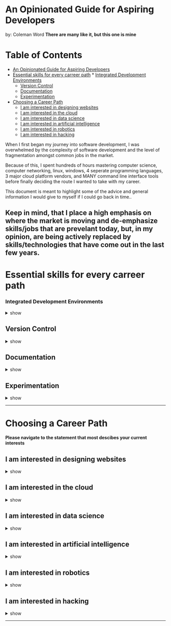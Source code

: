 # An Opinionated Guide for Aspiring Developers
by: Coleman Word
**There are many like it, but this one is mine**

Table of Contents
=================

   * [An Opinionated Guide for Aspiring Developers](#an-opinionated-guide-for-aspiring-developers)
   * [Essential skills for every carreer path](#essential-skills-for-every-carreer-path)
         * [Integrated Development Environments](#integrated-development-environments)
      * [Version Control](#version-control)
      * [Documentation](#documentation)
      * [Experimentation](#experimentation)
   * [Choosing a Career Path](#choosing-a-career-path)
      * [I am interested in designing websites](#i-am-interested-in-designing-websites)
      * [I am interested in the cloud](#i-am-interested-in-the-cloud)
      * [I am interested in data science](#i-am-interested-in-data-science)
      * [I am interested in artificial intelligence](#i-am-interested-in-artificial-intelligence)
      * [I am interested in robotics](#i-am-interested-in-robotics)
      * [I am interested in hacking](#i-am-interested-in-hacking)

When I first began my journey into software development, I was overwhelmed
by the complexity of software development and the level of fragmentation 
amongst common jobs in the market. 

Because of this, I spent hundreds of hours mastering computer science, computer
networking, linux, windows, 4 seperate programming languages, 3 major cloud 
platform vendors, and MANY command line interface tools before finally deciding
the route I wanted to take with my career. 

This document is meant to highlight some of the advice and general information
 I would give to myself if I could go back in time..

 Keep in mind, that I place a high emphasis on where the market is moving and de-emphasize
 skills/jobs that are prevelant today, but, in my opinion, are being actively 
 replaced by skills/technologies that have come out in the last few years.
---
# Essential skills for every carreer path
### Integrated Development Environments
<details><summary>show</summary>
<p>


</p>
</details>

## Version Control
<details><summary>show</summary>
<p>


</p>
</details>

## Documentation
<details><summary>show</summary>
<p>


</p>
</details>

## Experimentation
<details><summary>show</summary>
<p>


</p>
</details>

---

# Choosing a Career Path

**Please navigate to the statement that most descibes your current interests**


## I am interested in designing websites
<details><summary>show</summary>
<p>


</p>
</details>

## I am interested in the cloud
<details><summary>show</summary>
<p>


</p>
</details>

## I am interested in data science
<details><summary>show</summary>
<p>


</p>
</details>



</p>
</details>

## I am interested in artificial intelligence
<details><summary>show</summary>
<p>


</p>
</details>


## I am interested in robotics
<details><summary>show</summary>
<p>


</p>
</details>

## I am interested in hacking
<details><summary>show</summary>
<p>


</p>
</details>


---